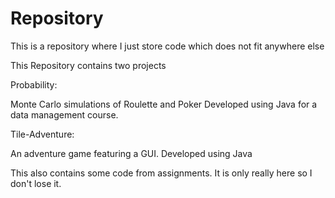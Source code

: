 Repository
==========
This is a repository where I just store code which does not fit anywhere else


This Repository contains two projects

Probability:

Monte Carlo simulations of Roulette and Poker
Developed using Java for a data management course.

Tile-Adventure:

An adventure game featuring a GUI.
Developed using Java


This also contains some code from assignments. It is only really here so I don't lose it.
